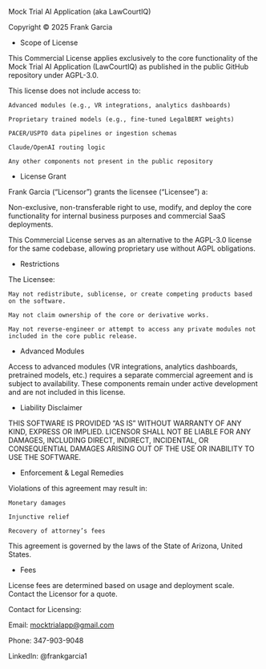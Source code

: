 Mock Trial AI Application (aka LawCourtIQ)

Copyright © 2025 Frank Garcia

- Scope of License

This Commercial License applies exclusively to the core functionality of the Mock Trial AI Application (LawCourtIQ) as published in the public GitHub repository under AGPL-3.0.

This license does not include access to:

    Advanced modules (e.g., VR integrations, analytics dashboards)

    Proprietary trained models (e.g., fine-tuned LegalBERT weights)

    PACER/USPTO data pipelines or ingestion schemas

    Claude/OpenAI routing logic

    Any other components not present in the public repository

- License Grant

Frank Garcia (“Licensor”) grants the licensee (“Licensee”) a:

Non-exclusive, non-transferable right to use, modify, and deploy the core functionality for internal business purposes and commercial SaaS deployments.

This Commercial License serves as an alternative to the AGPL-3.0 license for the same codebase, allowing proprietary use without AGPL obligations.

- Restrictions

The Licensee:

    May not redistribute, sublicense, or create competing products based on the software.

    May not claim ownership of the core or derivative works.

    May not reverse-engineer or attempt to access any private modules not included in the core public release.

- Advanced Modules

Access to advanced modules (VR integrations, analytics dashboards, pretrained models, etc.) requires a separate commercial agreement and is subject to availability. These components remain under active development and are not included in this license.

- Liability Disclaimer

THIS SOFTWARE IS PROVIDED “AS IS” WITHOUT WARRANTY OF ANY KIND, EXPRESS OR IMPLIED. LICENSOR SHALL NOT BE LIABLE FOR ANY DAMAGES, INCLUDING DIRECT, INDIRECT, INCIDENTAL, OR CONSEQUENTIAL DAMAGES ARISING OUT OF THE USE OR INABILITY TO USE THE SOFTWARE.

- Enforcement & Legal Remedies

Violations of this agreement may result in:

    Monetary damages

    Injunctive relief

    Recovery of attorney’s fees

This agreement is governed by the laws of the State of Arizona, United States.

- Fees

License fees are determined based on usage and deployment scale. Contact the Licensor for a quote.

Contact for Licensing:

Email: mocktrialapp@gmail.com

Phone: 347-903-9048

LinkedIn: @frankgarcia1